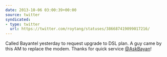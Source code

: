 ```yaml
---
date: 2013-10-06 03:00:39+00:00
source: twitter
syndicated:
- type: twitter
  url: https://twitter.com/roytang/statuses/386687419099017216/
---
```


Called Bayantel yesterday to request upgrade to DSL plan. A guy came by this AM to replace the modem. Thanks for quick service [@AskBayan](https://twitter.com/AskBayan/)!